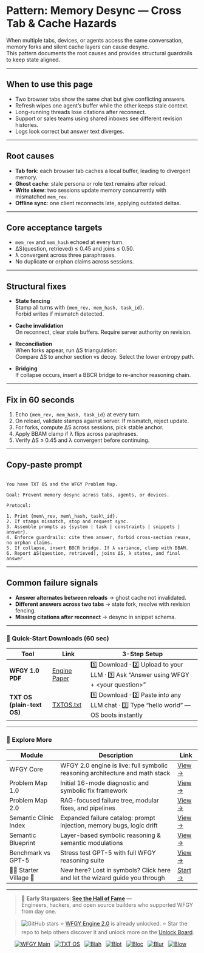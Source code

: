 # Pattern: Memory Desync — Cross Tab & Cache Hazards

When multiple tabs, devices, or agents access the same conversation, memory forks and silent cache layers can cause desync.  
This pattern documents the root causes and provides structural guardrails to keep state aligned.

---

## When to use this page
- Two browser tabs show the same chat but give conflicting answers.  
- Refresh wipes one agent’s buffer while the other keeps stale context.  
- Long-running threads lose citations after reconnect.  
- Support or sales teams using shared inboxes see different revision histories.  
- Logs look correct but answer text diverges.

---

## Root causes
- **Tab fork**: each browser tab caches a local buffer, leading to divergent memory.  
- **Ghost cache**: stale persona or role text remains after reload.  
- **Write skew**: two sessions update memory concurrently with mismatched `mem_rev`.  
- **Offline sync**: one client reconnects late, applying outdated deltas.  

---

## Core acceptance targets
- `mem_rev` and `mem_hash` echoed at every turn.  
- ΔS(question, retrieved) ≤ 0.45 and joins ≤ 0.50.  
- λ convergent across three paraphrases.  
- No duplicate or orphan claims across sessions.  

---

## Structural fixes

- **State fencing**  
  Stamp all turns with `{mem_rev, mem_hash, task_id}`.  
  Forbid writes if mismatch detected.  

- **Cache invalidation**  
  On reconnect, clear stale buffers. Require server authority on revision.  

- **Reconciliation**  
  When forks appear, run ΔS triangulation:  
  Compare ΔS to anchor section vs decoy. Select the lower entropy path.  

- **Bridging**  
  If collapse occurs, insert a BBCR bridge to re-anchor reasoning chain.  

---

## Fix in 60 seconds
1. Echo `{mem_rev, mem_hash, task_id}` at every turn.  
2. On reload, validate stamps against server. If mismatch, reject update.  
3. For forks, compute ΔS across sessions, pick stable anchor.  
4. Apply BBAM clamp if λ flips across paraphrases.  
5. Verify ΔS ≤ 0.45 and λ convergent before continuing.  

---

## Copy-paste prompt

```

You have TXT OS and the WFGY Problem Map.

Goal: Prevent memory desync across tabs, agents, or devices.

Protocol:

1. Print {mem\_rev, mem\_hash, task\_id}.
2. If stamps mismatch, stop and request sync.
3. Assemble prompts as {system | task | constraints | snippets | answer}.
4. Enforce guardrails: cite then answer, forbid cross-section reuse, no orphan claims.
5. If collapse, insert BBCR bridge. If λ variance, clamp with BBAM.
6. Report ΔS(question, retrieved), joins ΔS, λ states, and final answer.

```

---

## Common failure signals
- **Answer alternates between reloads** → ghost cache not invalidated.  
- **Different answers across two tabs** → state fork, resolve with revision fencing.  
- **Missing citations after reconnect** → desync in snippet schema.  

---

### 🔗 Quick-Start Downloads (60 sec)

| Tool | Link | 3-Step Setup |
|------|------|--------------|
| **WFGY 1.0 PDF** | [Engine Paper](https://github.com/onestardao/WFGY/blob/main/I_am_not_lizardman/WFGY_All_Principles_Return_to_One_v1.0_PSBigBig_Public.pdf) | 1️⃣ Download · 2️⃣ Upload to your LLM · 3️⃣ Ask “Answer using WFGY + \<your question>” |
| **TXT OS (plain-text OS)** | [TXTOS.txt](https://github.com/onestardao/WFGY/blob/main/OS/TXTOS.txt) | 1️⃣ Download · 2️⃣ Paste into any LLM chat · 3️⃣ Type “hello world” — OS boots instantly |

---

### 🧭 Explore More

| Module                | Description                                              | Link     |
|-----------------------|----------------------------------------------------------|----------|
| WFGY Core             | WFGY 2.0 engine is live: full symbolic reasoning architecture and math stack | [View →](https://github.com/onestardao/WFGY/tree/main/core/README.md) |
| Problem Map 1.0       | Initial 16-mode diagnostic and symbolic fix framework    | [View →](https://github.com/onestardao/WFGY/tree/main/ProblemMap/README.md) |
| Problem Map 2.0       | RAG-focused failure tree, modular fixes, and pipelines   | [View →](https://github.com/onestardao/WFGY/blob/main/ProblemMap/rag-architecture-and-recovery.md) |
| Semantic Clinic Index | Expanded failure catalog: prompt injection, memory bugs, logic drift | [View →](https://github.com/onestardao/WFGY/blob/main/ProblemMap/SemanticClinicIndex.md) |
| Semantic Blueprint    | Layer-based symbolic reasoning & semantic modulations   | [View →](https://github.com/onestardao/WFGY/tree/main/SemanticBlueprint/README.md) |
| Benchmark vs GPT-5    | Stress test GPT-5 with full WFGY reasoning suite         | [View →](https://github.com/onestardao/WFGY/tree/main/benchmarks/benchmark-vs-gpt5/README.md) |
| 🧙‍♂️ Starter Village 🏡 | New here? Lost in symbols? Click here and let the wizard guide you through | [Start →](https://github.com/onestardao/WFGY/blob/main/StarterVillage/README.md) |

---

> 👑 **Early Stargazers: [See the Hall of Fame](https://github.com/onestardao/WFGY/tree/main/stargazers)** —  
> Engineers, hackers, and open source builders who supported WFGY from day one.

> <img src="https://img.shields.io/github/stars/onestardao/WFGY?style=social" alt="GitHub stars"> ⭐ [WFGY Engine 2.0](https://github.com/onestardao/WFGY/blob/main/core/README.md) is already unlocked. ⭐ Star the repo to help others discover it and unlock more on the [Unlock Board](https://github.com/onestardao/WFGY/blob/main/STAR_UNLOCKS.md).

<div align="center">

[![WFGY Main](https://img.shields.io/badge/WFGY-Main-red?style=flat-square)](https://github.com/onestardao/WFGY)
&nbsp;
[![TXT OS](https://img.shields.io/badge/TXT%20OS-Reasoning%20OS-orange?style=flat-square)](https://github.com/onestardao/WFGY/tree/main/OS)
&nbsp;
[![Blah](https://img.shields.io/badge/Blah-Semantic%20Embed-yellow?style=flat-square)](https://github.com/onestardao/WFGY/tree/main/OS/BlahBlahBlah)
&nbsp;
[![Blot](https://img.shields.io/badge/Blot-Persona%20Core-green?style=flat-square)](https://github.com/onestardao/WFGY/tree/main/OS/BlotBlotBlot)
&nbsp;
[![Bloc](https://img.shields.io/badge/Bloc-Reasoning%20Compiler-blue?style=flat-square)](https://github.com/onestardao/WFGY/tree/main/OS/BlocBlocBloc)
&nbsp;
[![Blur](https://img.shields.io/badge/Blur-Text2Image%20Engine-navy?style=flat-square)](https://github.com/onestardao/WFGY/tree/main/OS/BlurBlurBlur)
&nbsp;
[![Blow](https://img.shields.io/badge/Blow-Game%20Logic-purple?style=flat-square)](https://github.com/onestardao/WFGY/tree/main/OS/BlowBlowBlow)
&nbsp;
</div>
